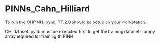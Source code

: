 # PINNs_Cahn_Hilliard

To run the CHPINN.ipynb, TF.2.0 should be setup on your workstation.

CH_dataset.ipynb must be executed first to get the training dataset-numpy array required for training th PINN
